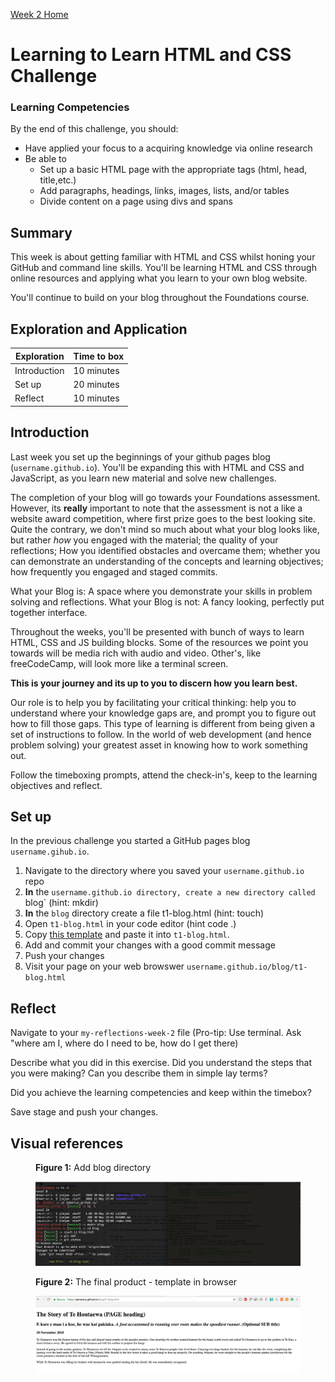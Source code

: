 [Week 2 Home](README.md)

# Learning to Learn HTML and CSS Challenge 

### Learning Competencies
By the end of this challenge, you should:
* Have applied your focus to a acquiring knowledge via online research
* Be able to 
    * Set up a basic HTML page with the appropriate tags (html, head, title,etc.)
    * Add paragraphs, headings, links, images, lists, and/or tables  
    * Divide content on a page using divs and spans


## Summary
This week is about getting familiar with HTML and CSS whilst honing your GitHub and command line skills. You'll be learning HTML and CSS through online resources and applying what you learn to your own blog website. 

You'll continue to build on your blog throughout the Foundations course. 


## Exploration and Application

Exploration | Time to box |
------------|----------|
Introduction | 10 minutes
Set up | 20 minutes |
Reflect | 10 minutes |


## Introduction 
Last week you set up the beginnings of your github pages blog (`username.github.io`). You'll be expanding this with HTML and CSS and JavaScript, as you learn new material and solve new challenges. 

The completion of your blog will go towards your Foundations assessment. However, its __really__ important to note that the assessment is not a like a website award competition, where first prize goes to the best looking site. Quite the contrary, we don't mind so much about what your blog looks like, but rather _how_ you engaged with the material; the quality of your reflections; How you identified obstacles and overcame them; whether you can demonstrate an understanding of the concepts and learning objectives; how frequently you engaged and staged commits.  

What your Blog is: A space where you demonstrate your skills in problem solving and reflections. 
What your Blog is not: A fancy looking, perfectly put together interface. 

Throughout the weeks, you'll be presented with bunch of ways to learn HTML, CSS and JS building blocks. 
Some of the resources we point you towards will be media rich with audio and video. Other's, like freeCodeCamp, will look more like a terminal screen. 

__This is your journey and its up to you to discern how you learn best.__ 

Our role is to help you by facilitating your critical thinking: help you to understand where your knowledge gaps are, and prompt you to figure out how to fill those gaps. This type of learning is different from being given a set of instructions to follow. In the world of web development (and hence problem solving) your greatest asset in knowing how to work something out. 

Follow the timeboxing prompts, attend the check-in's, keep to the learning objectives and reflect. 
 
## Set up 
In the previous challenge you started a GitHub pages blog `username.gihub.io`. 

1. Navigate to the directory where you saved your `username.github.io` repo
2. __In__ the `username.github.io directory, create a new directory called `blog` (hint: mkdir)
3. __In__ the `blog` directory create a file t1-blog.html (hint: touch)
4. Open `t1-blog.html` in your code editor (hint code .)
5. Copy [this template](web-html-template.html) and paste it into `t1-blog.html`.
4. Add and commit your changes with a good commit message 
5. Push your changes 
6. Visit your page on your web browswer `username.github.io/blog/t1-blog.html`


## Reflect
Navigate to your `my-reflections-week-2` file (Pro-tip: Use terminal. Ask "where am I, where do I need to be, how do I get there)

Describe what you did in this exercise. Did you understand the steps that you were making? Can you describe them in simple lay terms?

Did you achieve the learning competencies and keep within the timebox?

Save stage and push your changes. 


## Visual references 


<figure>
  <figcaption>
    <p><strong>Figure 1:</strong> Add blog directory</p>
  </figcaption>
  <img src="../images/blog-1-mkdir.png" alt="adding directory"><br>
</figure>

<figure>
  <figcaption>
    <p><strong>Figure 2:</strong> The final product - template in browser</p>
  </figcaption>
  <img src="../images/blog-2-template-on-web.png" alt="adding remotes"><br>
</figure>